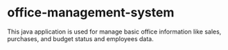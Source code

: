 # office-management-system
This java application is used for manage basic office information like sales, purchases, and budget status and employees data.

